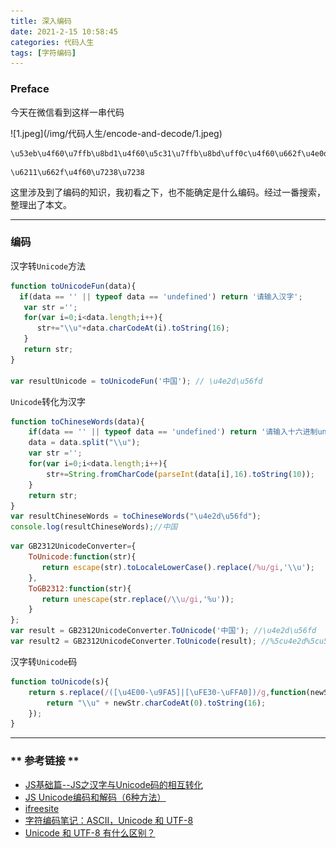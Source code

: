 ```yaml
---
title: 深入编码
date: 2021-2-15 10:58:45
categories: 代码人生
tags: [字符编码]
---
```


### Preface 

今天在微信看到这样一串代码

<span class="_img4">
![1.jpeg](/img/代码人生/encode-and-decode/1.jpeg)
</span>

```
\u53eb\u4f60\u7ffb\u8bd1\u4f60\u5c31\u7ffb\u8bd\uff0c\u4f60\u662f\u4e0d\u662f\u50bb\uff1f
```

```
\u6211\u662f\u4f60\u7238\u7238
```

这里涉及到了编码的知识，我初看之下，也不能确定是什么编码。经过一番搜索，整理出了本文。

**************

### 编码 

汉字转`Unicode`方法

```javascript
function toUnicodeFun(data){
  if(data == '' || typeof data == 'undefined') return '请输入汉字';
   var str =''; 
   for(var i=0;i<data.length;i++){
      str+="\\u"+data.charCodeAt(i).toString(16);
   }
   return str;
}

var resultUnicode = toUnicodeFun('中国'); // \u4e2d\u56fd
```


`Unicode`转化为汉字

```javascript
function toChineseWords(data){
    if(data == '' || typeof data == 'undefined') return '请输入十六进制unicode';
    data = data.split("\\u");
    var str ='';
    for(var i=0;i<data.length;i++){
        str+=String.fromCharCode(parseInt(data[i],16).toString(10));
    }
    return str;
}
var resultChineseWords = toChineseWords("\u4e2d\u56fd"); 
console.log(resultChineseWords);//中国
```

```javascript
var GB2312UnicodeConverter={
    ToUnicode:function(str){
       return escape(str).toLocaleLowerCase().replace(/%u/gi,'\\u');
    },
    ToGB2312:function(str){
       return unescape(str.replace(/\\u/gi,'%u'));
    }
};
var result = GB2312UnicodeConverter.ToUnicode('中国'); //\u4e2d\u56fd
var result2 = GB2312UnicodeConverter.ToUnicode(result); //%5cu4e2d%5cu56fd
```


汉字转`Unicode`码
```javascript
function toUnicode(s){ 
    return s.replace(/([\u4E00-\u9FA5]|[\uFE30-\uFFA0])/g,function(newStr){
        return "\\u" + newStr.charCodeAt(0).toString(16); 
    }); 
}
```


**************

### ** 参考链接 **

- [JS基础篇--JS之汉字与Unicode码的相互转化](https://segmentfault.com/a/1190000012030831)
- [JS Unicode编码和解码（6种方法）](http://c.biancheng.net/view/5602.html)
- [ifreesite](https://www.ifreesite.com/unicode/)
- [字符编码笔记：ASCII，Unicode 和 UTF-8](http://www.ruanyifeng.com/blog/2007/10/ascii_unicode_and_utf-8.html)
- [Unicode 和 UTF-8 有什么区别？](https://www.zhihu.com/question/23374078    )